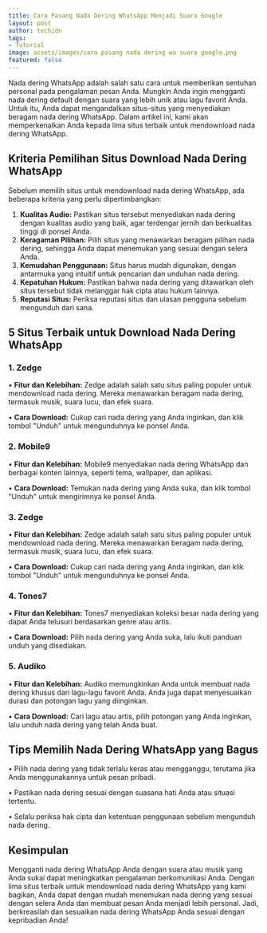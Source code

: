 ```yaml
---
title: Cara Pasang Nada Dering WhatsApp Menjadi Suara Google
layout: post
author: techidn
tags:
- Tutorial
image: assets/images/cara pasang nada dering wa suara google.png
featured: false
---
```


Nada dering WhatsApp adalah salah satu cara untuk memberikan sentuhan personal pada pengalaman pesan Anda. Mungkin Anda ingin mengganti nada dering default dengan suara yang lebih unik atau lagu favorit Anda. Untuk itu, Anda dapat mengandalkan situs-situs yang menyediakan beragam nada dering WhatsApp. Dalam artikel ini, kami akan memperkenalkan Anda kepada lima situs terbaik untuk mendownload nada dering WhatsApp.

## Kriteria Pemilihan Situs Download Nada Dering WhatsApp
Sebelum memilih situs untuk mendownload nada dering WhatsApp, ada beberapa kriteria yang perlu dipertimbangkan:
1.	**Kualitas Audio:** Pastikan situs tersebut menyediakan nada dering dengan kualitas audio yang baik, agar terdengar jernih dan berkualitas tinggi di ponsel Anda.
2.	**Keragaman Pilihan:** Pilih situs yang menawarkan beragam pilihan nada dering, sehingga Anda dapat menemukan yang sesuai dengan selera Anda.
3.	**Kemudahan Penggunaan:** Situs harus mudah digunakan, dengan antarmuka yang intuitif untuk pencarian dan unduhan nada dering.
4.	**Kepatuhan Hukum:** Pastikan bahwa nada dering yang ditawarkan oleh situs tersebut tidak melanggar hak cipta atau hukum lainnya.
5.	**Reputasi Situs:** Periksa reputasi situs dan ulasan pengguna sebelum mengunduh dari sana.

## 5 Situs Terbaik untuk Download Nada Dering WhatsApp
### 1. Zedge

•	**Fitur dan Kelebihan:** Zedge adalah salah satu situs paling populer untuk mendownload nada dering. Mereka menawarkan beragam nada dering, termasuk musik, suara lucu, dan efek suara.

•	**Cara Download:** Cukup cari nada dering yang Anda inginkan, dan klik tombol "Unduh" untuk mengunduhnya ke ponsel Anda.

### 2. Mobile9

•	**Fitur dan Kelebihan:** Mobile9 menyediakan nada dering WhatsApp dan berbagai konten lainnya, seperti tema, wallpaper, dan aplikasi.

•	**Cara Download:** Temukan nada dering yang Anda suka, dan klik tombol "Unduh" untuk mengirimnya ke ponsel Anda.

### 3. Zedge

•	**Fitur dan Kelebihan:** Zedge adalah salah satu situs paling populer untuk mendownload nada dering. Mereka menawarkan beragam nada dering, termasuk musik, suara lucu, dan efek suara.

•	**Cara Download:** Cukup cari nada dering yang Anda inginkan, dan klik tombol "Unduh" untuk mengunduhnya ke ponsel Anda.

### 4. Tones7

•	**Fitur dan Kelebihan:** Tones7 menyediakan koleksi besar nada dering yang dapat Anda telusuri berdasarkan genre atau artis.

•	**Cara Download:** Pilih nada dering yang Anda suka, lalu ikuti panduan unduh yang disediakan.

### 5. Audiko

•	**Fitur dan Kelebihan:** Audiko memungkinkan Anda untuk membuat nada dering khusus dari lagu-lagu favorit Anda. Anda juga dapat menyesuaikan durasi dan potongan lagu yang diinginkan.

•	**Cara Download:** Cari lagu atau artis, pilih potongan yang Anda inginkan, lalu unduh nada dering yang telah Anda buat.

## Tips Memilih Nada Dering WhatsApp yang Bagus

•	Pilih nada dering yang tidak terlalu keras atau mengganggu, terutama jika Anda menggunakannya untuk pesan pribadi.

•	Pastikan nada dering sesuai dengan suasana hati Anda atau situasi tertentu.

•	Selalu periksa hak cipta dan ketentuan penggunaan sebelum mengunduh nada dering.

## Kesimpulan
Mengganti nada dering WhatsApp Anda dengan suara atau musik yang Anda sukai dapat meningkatkan pengalaman berkomunikasi Anda. Dengan lima situs terbaik untuk mendownload nada dering WhatsApp yang kami bagikan, Anda dapat dengan mudah menemukan nada dering yang sesuai dengan selera Anda dan membuat pesan Anda menjadi lebih personal. Jadi, berkreasilah dan sesuaikan nada dering WhatsApp Anda sesuai dengan kepribadian Anda!
